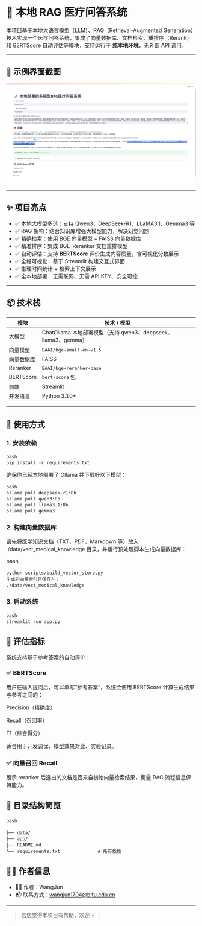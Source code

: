 # 🧠 本地 RAG 医疗问答系统

本项目基于本地大语言模型（LLM）、RAG（Retrieval-Augmented Generation）技术实现一个医疗问答系统，集成了向量数据库、文档检索、重排序（Rerank）和 BERTScore 自动评估等模块，支持运行于 **纯本地环境**，无外部 API 调用。

---

## 📌 示例界面截图

<img alt="img_1.png" src="img_1.png"/>

---

## ✨ 项目亮点

- ✅ 本地大模型多选：支持 Qwen3、DeepSeek-R1、LLaMA3.1、Gemma3 等
- ✅ RAG 架构：结合知识库增强大模型能力，解决幻觉问题
- ✅ 精确检索：使用 BGE 向量模型 + FAISS 向量数据库
- ✅ 精准排序：集成 BGE-Reranker 文档重排模型
- ✅ 自动评估：支持 **BERTScore** 评价生成内容质量，含可视化分数展示
- ✅ 全程可视化：基于 Streamlit 构建交互式界面
- ✅ 推理时间统计 + 检索上下文展示
- ✅ 全本地部署：无需联网、无需 API KEY、安全可控

---

## 📦 技术栈

| 模块 | 技术 / 模型 |
|------|--------------|
| 大模型 | ChatOllama 本地部署模型（支持 qwen3、deepseek、llama3、gemma） |
| 向量模型 | `BAAI/bge-small-en-v1.5` |
| 向量数据库 | FAISS |
| Reranker | `BAAI/bge-reranker-base` |
| BERTScore | `bert-score` 包 |
| 前端 | Streamlit |
| 开发语言 | Python 3.10+ |

---

## 🚀 使用方式

### 1. 安装依赖

```
bash
pip install -r requirements.txt
```

确保你已经本地部署了 Ollama 并下载好以下模型：

```
bash
ollama pull deepseek-r1:8b
ollama pull qwen3:8b
ollama pull llama3.1:8b
ollama pull gemma3
```

### 2. 构建向量数据库
请先将医学知识文档（TXT、PDF、Markdown 等）放入 ./data/vect_medical_knowledge 目录，并运行预处理脚本生成向量数据库：

bash
```
python scripts/build_vector_store.py
生成的向量索引将保存在：
./data/vect_medical_knowledge
```

### 3. 启动系统
```
bash
streamlit run app.py
```

## 🧪 评估指标
系统支持基于参考答案的自动评价：

### ✅ BERTScore
用户在输入提问后，可以填写“参考答案”，系统会使用 BERTScore 计算生成结果与参考之间的：

Precision（精确度）

Recall（召回率）

F1（综合得分）

适合用于开发调优、模型效果对比、实验记录。

### ✅ 向量召回 Recall
展示 reranker 后选出的文档是否来自初始向量检索结果，衡量 RAG 流程信息保持能力。

## 📂 目录结构简览
```
bash

├── data/
├── app/
├── README.md
└── requirements.txt              # 所有依赖
```

## 🧑‍💻 作者信息

- 👨‍🎓 作者：WangJun
- 📬 联系方式：wangjun1704@bjfu.edu.cn

---

> 若您觉得本项目有帮助，欢迎 ⭐ ！
